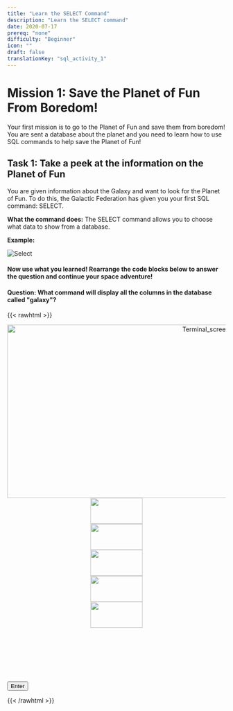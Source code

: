 ```yaml
---
title: "Learn the SELECT Command"
description: "Learn the SELECT command"
date: 2020-07-17
prereq: "none"
difficulty: "Beginner"
icon: ""
draft: false
translationKey: "sql_activity_1"
---
```

<!-- Links for javascript and CSS needed for drop down logic -->
<link rel="stylesheet" href="../_activity1.css" type="text/css">
</link>
<script type="text/javascript" src="../_activity1.js">
</script>

# Mission 1: Save the Planet of Fun From Boredom!
Your first mission is to go to the Planet of Fun and save them from boredom! 
You are sent a database about the planet and you need to learn how to use SQL 
commands to help save the Planet of Fun!

## Task 1: Take a peek at the information on the Planet of Fun
You are given information about the Galaxy and want to look for the Planet of Fun. To do this,
 the Galactic Federation has given you your first SQL command: SELECT. 

**What the command does:** The SELECT command allows you to choose what data to show from a database.

**Example:**

![Select](../assets/Select.PNG)

#### Now use what you learned! **Rearrange the code blocks below to answer the question and continue your space adventure!**

#### Question: What command will display all the columns in the database called "galaxy"?


{{< rawhtml >}}

<div class="terminal" id="terminal"> <center><img class="img" src="../assets/Terminal.png" alt="Terminal_screen" height="400" width="900">


<div id="div1" class ="codeBlocks" ondrop="drop(event)" ondragover="allowDrop(event)" width="120" height="60">
<img class="img" id="answer1" src="../assets/Select_Block.PNG" draggable="true" ondragstart="drag(event)" id="drag1" width="120" height="60">
</div>

<div id="div2" class="codeBlocks" ondrop="drop(event)" ondragover="allowDrop(event)">
<img id="answer2" src="../assets/Asterix_Block.PNG" draggable="true" ondragstart="drag(event)" id="drag2" width="120" height="60">
</div>

<div id="div3" class="codeBlocks" ondrop="drop(event)" ondragover="allowDrop(event)">
<img id="answer4" src="../assets/galaxy_block.png" draggable="true" ondragstart="drag(event)" id="drag3" width="120" height="60" markdown="1">
</div>

<div id="div4" ondrop="drop(event)" ondragover="allowDrop(event)">
<img id="answer3" src="../assets/From_Block.PNG" draggable="true" ondragstart="drag(event)" id="drag4" width="120" height="60" markdown="1">
</div>

<div id="div5" ondrop="drop(event)" ondragover="allowDrop(event)">
<img id="answer5" src="../assets/Semicolon_Block.PNG" draggable="true" ondragstart="drag(event)" id="drag5" width="120" height="60" markdown="1">
</div>

<!-- Rectangles to Receive blocks -->
<div id="div6" class="dropClass" ondrop="drop(event)" ondragover="allowDrop(event)";> </div>
<div id="div7" class="dropClass" ondrop="drop(event)" ondragover="allowDrop(event)";> </div>
<div id="div8" class="dropClass" ondrop="drop(event)" ondragover="allowDrop(event)";> </div>


<div id="div9" class="dropClass" ondrop="drop(event)" ondragover="allowDrop(event)" style="position: relative; top: -362px; border-top-color: white; border-top-style: solid; border-top-width: 1px; border-right-color: white; border-right-style: solid; border-right-width: 1px; border-bottom-color: white; border-bottom-style: solid; border-bottom-width: 1px; border-left-color: white; border-left-style: solid; border-left-width: 1px; width: 120px; height: 60px; right: -710px;"> </div>

<div id="div10" class="dropClass" ondrop="drop(event)" ondragover="allowDrop(event)" style="position: relative; top: -362px; border-top-color: white; border-top-style: solid; border-top-width: 1px; border-right-color: white; border-right-style: solid; border-right-width: 1px; border-bottom-color: white; border-bottom-style: solid; border-bottom-width: 1px; border-left-color: white; border-left-style: solid; border-left-width: 1px; width: 120px; height: 60px; right: -715px;""> </div>

</div>
<button class="button button1">Enter </button>

{{< /rawhtml >}}

<!-- TODO: Add SQL database image here -->
